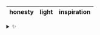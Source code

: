 | honesty | light | inspiration |
| :-----: | :---: | :---------: |

<details>
  <summary>✨</summary>
  These words are chosen at random each day. New words will appear here tomorrow morning.
</details>